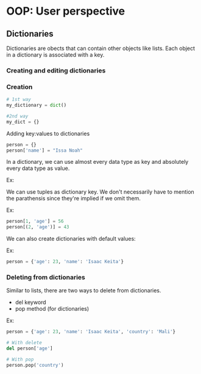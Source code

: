 # OOP: User perspective

## Dictionaries

Dictionaries are obects that can contain other objects like lists. Each object in a dictionary is associated with a key.

### Creating and editing dictionaries

### Creation

```python
# 1st way
my_dictionary = dict()

#2nd way
my_dict = {}
```

Adding key:values to dictionaries

```python
person = {}
person['name'] = "Issa Noah"
```

In a dictionary, we can use almost every data type as key and absolutely every data type as value.

Ex:

We can use tuples as dictionary key. We don't necessarily have to mention the parathensis since they're implied if we omit them.

Ex:

```python
person[1, 'age'] = 56
person[(2, 'age')] = 43
```

We can also create dictionaries with default values:

Ex:

```python
person = {'age': 23, 'name': 'Isaac Keita'}
```

### Deleting from dictionaries

Similar to lists, there are two ways to delete from dictionaries.

* del keyword
* pop method (for dictionaries)

Ex:

```python
person = {'age': 23, 'name': 'Isaac Keita', 'country': 'Mali'}

# With delete
del person['age']

# With pop
person.pop('country')
```




